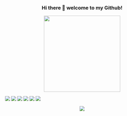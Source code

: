 <div align="center">
  
  ### Hi there 👋 welcome to my Github!
</div>
<p align="center">
  <img width="250" src="https://media.giphy.com/media/jIgXf4hgbHCeKiXpvt/giphy.gif">
</p>


<p align="center">
  
<a href= "https://api.whatsapp.com/send?phone=+919656460604"><img src="https://img.icons8.com/ios/24/000000/whatsapp.png"/></a>
<a href= "https://www.instagram.com/adsalihac"><img src="https://img.icons8.com/ios/24/000000/instagram-new.png"/></a>
<a href= "https://www.linkedin.com/in/adsalihac/"><img src="https://img.icons8.com/ios/24/000000/linkedin.png"/></a>
<a href= "https://www.facebook.com/adsalihac"><img src="https://img.icons8.com/ios/24/000000/facebook.png"/></a>
<a href= "https://twitter.com/adsalihac"><img src="https://img.icons8.com/ios/24/000000/twitter.png"/></a>
<a href= "https://play.google.com/store/apps/dev?id=5343310555850449826"><img src="https://img.icons8.com/ios/24/000000/playstore.png"/></a>

</p>

<div align="center">
  
![](https://visitor-badge.glitch.me/badge?page_id=adsalihac)

</div>




<!--
**adsalihac/adsalihac** is a ✨ _special_ ✨ repository because its `README.md` (this file) appears on your GitHub profile.

Here are some ideas to get you started:

- 🔭 I’m currently working on ...
- 🌱 I’m currently learning ...
- 👯 I’m looking to collaborate on ...
- 🤔 I’m looking for help with ...
- 💬 Ask me about ...
- 📫 How to reach me: ...
- 😄 Pronouns: ...
- ⚡ Fun fact: ...
-->
